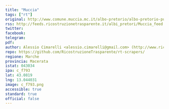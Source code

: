 ```yaml
---
title: "Muccia"
tags: ["rt"]
original: http://www.comune.muccia.mc.it/albo-pretorio/albo-pretorio-pubblicazioni-in-corso/
rss: http://feeds.ricostruzionetrasparente.it/albi_pretori/Muccia_feed.xml
twitter: 
facebook: 
telegram: 
pdf: 
author: Alessio Cimarelli <alessio.cimarelli@gmail.com> (http://www.ricostruzionetrasparente.it)
repo: https://github.com/RicostruzioneTrasparente/rt-scrapers/
regione: Marche
provincia: Macerata
istat: 043034
ipa: c_f793
lat: 43.0819
lng: 13.044031
image: c_f793.png
accessible: true
standard: true
official: false
---
```

